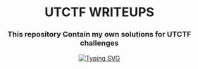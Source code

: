 <h1 align="center">UTCTF WRITEUPS</h1>
<h3 align="center"> This repository Contain my own solutions for UTCTF challenges </h3>

<!-- 
<h3 align="center">CS student and a passionate web developer</h3> -->

<!--   my-ticker -->    
<!-- &emsp;&emsp;&emsp;&emsp;&emsp;&emsp;&emsp;&emsp;&emsp;[![Typing SVG](https://readme-typing-svg.herokuapp.com?color=%00FA9A&center=true&vCenter=true&width=600&lines=UTCTF+2K24"")](https://git.io/typing-svg) -->

<p align="center">
  <a href="https://git.io/typing-svg">
    <img src="https://readme-typing-svg.herokuapp.com?color=%00FA9A&center=true&vCenter=true&width=600&lines=UTCTF+2K24" alt="Typing SVG">
  </a>
</p>
